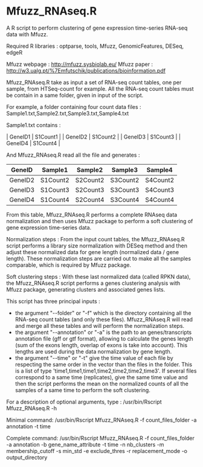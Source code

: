 # Mfuzz_RNAseq.R
A R script to perform clustering of gene expression time-series RNA-seq data with Mfuzz.

Required R libraries :
optparse, tools, Mfuzz, GenomicFeatures, DESeq, edgeR

Mfuzz webpage : http://mfuzz.sysbiolab.eu/
Mfuzz paper : http://w3.ualg.pt/%7Emfutschik/publications/bioinformation.pdf

Mfuzz_RNAseq.R take as input a set of RNA-seq count tables, one per sample, from HTSeq-count for example. All the RNA-seq count tables must be contain in a same folder, given in input of the script. 

For example, a folder containing four count data files : Sample1.txt,Sample2.txt,Sample3.txt,Sample4.txt

Sample1.txt contains :

| GeneID1       | S1Count1        |
| GeneID2       | S1Count2        |
| GeneID3       | S1Count3        |
| GeneID4       | S1Count4        |

And Mfuzz_RNAseq.R read all the file and generates :

| GeneID        | Sample1         | Sample2         | Sample3         | Sample4         |
--- | --- | ---| ---| ---
| GeneID2       | S1Count2        | S2Count2        | S3Count2        | S4Count2        |
| GeneID3       | S1Count3        | S2Count3        | S3Count3        | S4Count3        |
| GeneID4       | S1Count4        | S2Count4        | S3Count4        | S4Count4        |

From this table, Mfuzz_RNAseq.R performs a complete RNAseq data normalization and then uses Mfuzz package to perform a soft clustering of gene expression time-series data.

Normalization steps : From the input count tables, the Mfuzz_RNAseq.R script performs a library size normalization with DESeq method and then adjust these normalized data for gene length (normalized data / gene length). These normalization steps are carried out to make all the samples comparable, which is required by Mfuzz package.

Soft clustering steps : With these last normalized data (called RPKN data), the Mfuzz_RNAseq.R script performs a genes clustering analysis with Mfuzz package, generating clusters and associated genes lists.

This script has three principal inputs : 
- the argument "--folder" or "-f" which is the directory containing all the RNA-seq count tables (and only these files).
  Mfuzz_RNAseq.R will read and merge all these tables and will perform the normalization steps.
- the argument "--annotation" or "-a" is the path to an genes/transcripts annotation file (gff or gtf format), allowing 
  to calculate the genes length (sum of the exons length, overlap of exons is take into account). This lengths are used 
  during the data normalization by gene length.
- the argument "--time" or "-t" give the time value of each file by respecting the same order in the vector than the files in 
  the folder. This  is a list of type 'time1,time1,time1,time2,time2,time2,time3'. 
  If several files correspond to a same time (replicates), give the same time value and then the script performs the mean on 
  the normalized counts of all the samples of a same time to perform the soft clustering.

For a description of optional arguments, type : 
      /usr/bin/Rscript Mfuzz_RNAseq.R -h

Minimal command: 
      /usr/bin/Rscript Mfuzz_RNAseq.R -f count_files_folder -a annotation -t time

Complete command: 
      /usr/bin/Rscript Mfuzz_RNAseq.R -f count_files_folder -a annotation -b gene_name_attribute -t time -n nb_clusters 
      -m membership_cutoff -s min_std -e exclude_thres -r replacement_mode -o output_directory
